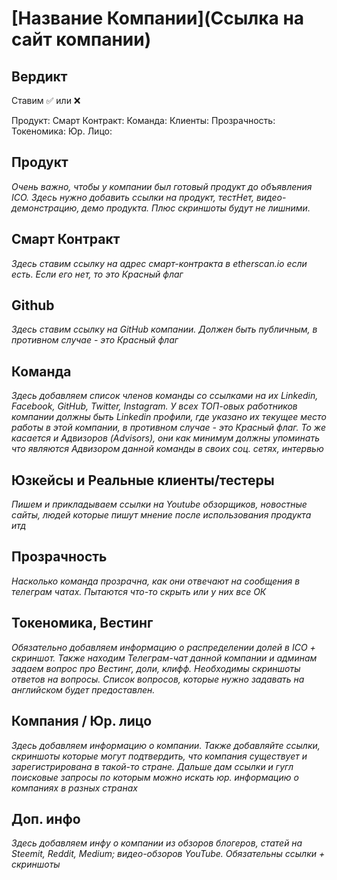 # [Название Компании](Ссылка на сайт компании)

## Вердикт
Ставим ✅ или ❌

Продукт: 
Смарт Контракт: 
Команда: 
Клиенты: 
Прозрачность: 
Токеномика: 
Юр. Лицо: 



## Продукт
*Очень важно, чтобы у компании был готовый продукт до объявления ICO. Здесь нужно добавить ссылки на продукт, тестНет, видео-демонстрацию, демо продукта. Плюс скриншоты будут не лишними.*


## Смарт Контракт 
*Здесь ставим ссылку на адрес смарт-контракта в etherscan.io если есть. Если его нет, то это Красный флаг*


## Github
*Здесь ставим ссылку на GitHub компании. Должен быть публичным, в противном случае - это Красный флаг*


## Команда
*Здесь добавляем список членов команды со ссылками на их Linkedin, Facebook, GitHub, Twitter, Instagram. У всех ТОП-овых работников компании должны быть Linkedin профили, где указано их текущее место работы в этой компании, в противном случае - это Красный флаг. То же касается и Адвизоров (Advisors), они как минимум должны упоминать что являются Адвизором данной команды в своих соц. сетях, интервью*


## Юзкейсы и Реальные клиенты/тестеры
*Пишем и прикладываем ссылки на Youtube обзорщиков, новостные сайты, людей которые пишут мнение после использования продукта итд*

## Прозрачность
*Насколько команда прозрачна, как они отвечают на сообщения в телеграм чатах. Пытаются что-то скрыть или у них все ОК*


## Токеномика, Вестинг
*Обязательно добавляем информацию о распределении долей в ICO + скриншот. Также находим Телеграм-чат данной компании и админам задаем вопрос про Вестинг, доли, клифф. Необходимы скриншоты ответов на вопросы. Список вопросов, которые нужно задавать на английском будет предоставлен.*


## Компания / Юр. лицо
*Здесь добавляем информацию о компании. Также добавляйте ссылки, скриншоты которые могут подтвердить, что компания существует и зарегистрирована в такой-то стране. Дальше дам ссылки и гугл поисковые запросы по которым можно искать юр. информацию о компаниях в разных странах*


## Доп. инфо
*Здесь добавляем инфу о компании из обзоров блогеров, статей на Steemit, Reddit, Medium; видео-обзоров YouTube. Обязательны ссылки + скриншоты*




